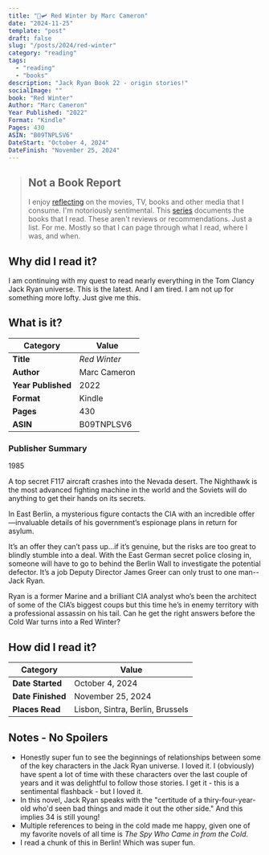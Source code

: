 ```yaml
---
title: "🔴🛩️ Red Winter by Marc Cameron"
date: "2024-11-25"
template: "post"
draft: false
slug: "/posts/2024/red-winter"
category: "reading"
tags:
  - "reading"
  - "books"
description: "Jack Ryan Book 22 - origin stories!"
socialImage: ""
book: "Red Winter"
Author: "Marc Cameron"
Year Published: "2022"
Format: "Kindle"
Pages: 430
ASIN: "B09TNPLSV6"
DateStart: "October 4, 2024"
DateFinish: "November 25, 2024"
---
```


> ## Not a Book Report
> I enjoy [reflecting](https://blog.samrhea.com/posts/2019/analyze-media-habits) on the movies, TV, books and other media that I consume. I'm notoriously sentimental. This [series](https://blog.samrhea.com/category/reading) documents the books that I read. These aren't reviews or recommendations. Just a list. For me. Mostly so that I can page through what I read, where I was, and when.

## Why did I read it?
I am continuing with my quest to read nearly everything in the Tom Clancy Jack Ryan universe. This is the latest. And I am tired. I am not up for something more lofty. Just give me this.

## What is it?
|Category|Value|
|---|---|
|**Title**|*Red Winter*|
|**Author**|Marc Cameron|
|**Year Published**|2022|
|**Format**|Kindle|
|**Pages**|430|
|**ASIN**|B09TNPLSV6|

### Publisher Summary

1985

A top secret F117 aircraft crashes into the Nevada desert. The Nighthawk is the most advanced fighting machine in the world and the Soviets will do anything to get their hands on its secrets.

In East Berlin, a mysterious figure contacts the CIA with an incredible offer—invaluable details of his government’s espionage plans in return for asylum.

It’s an offer they can’t pass up…if it’s genuine, but the risks are too great to blindly stumble into a deal. With the East German secret police closing in, someone will have to go to behind the Berlin Wall to investigate the potential defector. It’s a job Deputy Director James Greer can only trust to one man--Jack Ryan.

Ryan is a former Marine and a brilliant CIA analyst who’s been the architect of some of the CIA’s biggest coups but this time he’s in enemy territory with a professional assassin on his tail. Can he get the right answers before the Cold War turns into a Red Winter?

## How did I read it?
|Category|Value|
|---|---|
|**Date Started**|October 4, 2024|
|**Date Finished**|November 25, 2024|
|**Places Read**|Lisbon, Sintra, Berlin, Brussels|

## Notes - No Spoilers
* Honestly super fun to see the beginnings of relationships between some of the key characters in the Jack Ryan universe. I loved it. I (obviously) have spent a lot of time with these characters over the last couple of years and it was delightful to follow those stories. I get it - this is a sentimental flashback - but I loved it.
* In this novel, Jack Ryan speaks with the "certitude of a thiry-four-year-old who'd seen bad things and made it out the other side." And this implies 34 is still young!
* Multiple references to being in the cold made me happy, given one of my favorite novels of all time is _The Spy Who Came in from the Cold_.
* I read a chunk of this in Berlin! Which was super fun.
